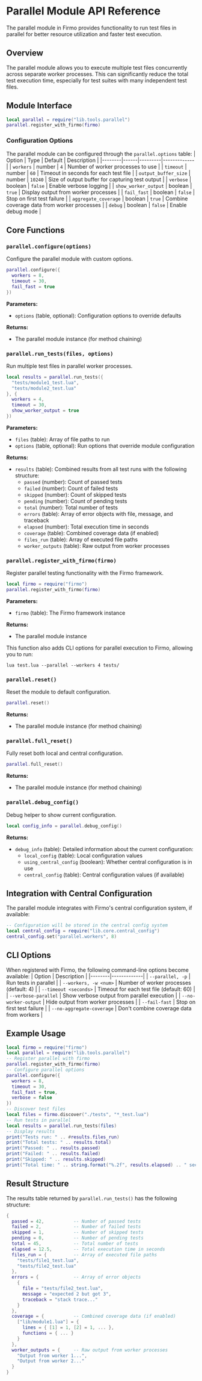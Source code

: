 # Parallel Module API Reference


The parallel module in Firmo provides functionality to run test files in parallel for better resource utilization and faster test execution.

## Overview


The parallel module allows you to execute multiple test files concurrently across separate worker processes. This can significantly reduce the total test execution time, especially for test suites with many independent test files.

## Module Interface



```lua
local parallel = require("lib.tools.parallel")
parallel.register_with_firmo(firmo)
```



### Configuration Options


The parallel module can be configured through the `parallel.options` table:
| Option | Type | Default | Description |
|--------|------|---------|-------------|
| `workers` | number | `4` | Number of worker processes to use |
| `timeout` | number | `60` | Timeout in seconds for each test file |
| `output_buffer_size` | number | `10240` | Size of output buffer for capturing test output |
| `verbose` | boolean | `false` | Enable verbose logging |
| `show_worker_output` | boolean | `true` | Display output from worker processes |
| `fail_fast` | boolean | `false` | Stop on first test failure |
| `aggregate_coverage` | boolean | `true` | Combine coverage data from worker processes |
| `debug` | boolean | `false` | Enable debug mode |

## Core Functions


### `parallel.configure(options)`


Configure the parallel module with custom options.


```lua
parallel.configure({
  workers = 8,
  timeout = 30,
  fail_fast = true
})
```


**Parameters:**


- `options` (table, optional): Configuration options to override defaults

**Returns:**


- The parallel module instance (for method chaining)


### `parallel.run_tests(files, options)`


Run multiple test files in parallel worker processes.


```lua
local results = parallel.run_tests({
  "tests/module1_test.lua",
  "tests/module2_test.lua"
}, {
  workers = 4,
  timeout = 30,
  show_worker_output = true
})
```


**Parameters:**


- `files` (table): Array of file paths to run
- `options` (table, optional): Run options that override module configuration

**Returns:**


- `results` (table): Combined results from all test runs with the following structure:
  - `passed` (number): Count of passed tests
  - `failed` (number): Count of failed tests
  - `skipped` (number): Count of skipped tests
  - `pending` (number): Count of pending tests
  - `total` (number): Total number of tests
  - `errors` (table): Array of error objects with file, message, and traceback
  - `elapsed` (number): Total execution time in seconds
  - `coverage` (table): Combined coverage data (if enabled)
  - `files_run` (table): Array of executed file paths
  - `worker_outputs` (table): Raw output from worker processes


### `parallel.register_with_firmo(firmo)`


Register parallel testing functionality with the Firmo framework.


```lua
local firmo = require("firmo")
parallel.register_with_firmo(firmo)
```


**Parameters:**


- `firmo` (table): The Firmo framework instance

**Returns:**


- The parallel module instance

This function also adds CLI options for parallel execution to Firmo, allowing you to run:


```text
lua test.lua --parallel --workers 4 tests/
```



### `parallel.reset()`


Reset the module to default configuration.


```lua
parallel.reset()
```


**Returns:**


- The parallel module instance (for method chaining)


### `parallel.full_reset()`


Fully reset both local and central configuration.


```lua
parallel.full_reset()
```


**Returns:**


- The parallel module instance (for method chaining)


### `parallel.debug_config()`


Debug helper to show current configuration.


```lua
local config_info = parallel.debug_config()
```


**Returns:**


- `debug_info` (table): Detailed information about the current configuration:
  - `local_config` (table): Local configuration values
  - `using_central_config` (boolean): Whether central configuration is in use
  - `central_config` (table): Central configuration values (if available)


## Integration with Central Configuration


The parallel module integrates with Firmo's central configuration system, if available:


```lua
-- Configuration will be stored in the central config system
local central_config = require("lib.core.central_config")
central_config.set("parallel.workers", 8)
```



## CLI Options


When registered with Firmo, the following command-line options become available:
| Option | Description |
|--------|-------------|
| `--parallel, -p` | Run tests in parallel |
| `--workers, -w <num>` | Number of worker processes (default: 4) |
| `--timeout <seconds>` | Timeout for each test file (default: 60) |
| `--verbose-parallel` | Show verbose output from parallel execution |
| `--no-worker-output` | Hide output from worker processes |
| `--fail-fast` | Stop on first test failure |
| `--no-aggregate-coverage` | Don't combine coverage data from workers |

## Example Usage



```lua
local firmo = require("firmo")
local parallel = require("lib.tools.parallel")
-- Register parallel with firmo
parallel.register_with_firmo(firmo)
-- Configure parallel options
parallel.configure({
  workers = 8,
  timeout = 30,
  fail_fast = true,
  verbose = false
})
-- Discover test files
local files = firmo.discover("./tests", "*_test.lua")
-- Run tests in parallel
local results = parallel.run_tests(files)
-- Display results
print("Tests run: " .. #results.files_run)
print("Total tests: " .. results.total)
print("Passed: " .. results.passed)
print("Failed: " .. results.failed)
print("Skipped: " .. results.skipped)
print("Total time: " .. string.format("%.2f", results.elapsed) .. " seconds")
```



## Result Structure


The results table returned by `parallel.run_tests()` has the following structure:


```lua
{
  passed = 42,           -- Number of passed tests
  failed = 2,            -- Number of failed tests
  skipped = 1,           -- Number of skipped tests
  pending = 0,           -- Number of pending tests
  total = 45,            -- Total number of tests
  elapsed = 12.5,        -- Total execution time in seconds
  files_run = {          -- Array of executed file paths
    "tests/file1_test.lua",
    "tests/file2_test.lua"
  },
  errors = {             -- Array of error objects
    {
      file = "tests/file2_test.lua",
      message = "expected 2 but got 3",
      traceback = "stack trace..."
    }
  },
  coverage = {           -- Combined coverage data (if enabled)
    ["lib/module1.lua"] = {
      lines = { [1] = 1, [2] = 1, ... },
      functions = { ... }
    }
  },
  worker_outputs = {     -- Raw output from worker processes
    "Output from worker 1...",
    "Output from worker 2..."
  }
}
```
